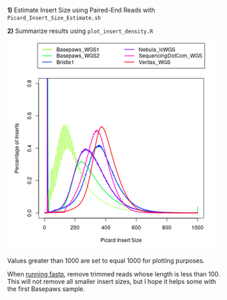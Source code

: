 **1)** Estimate Insert Size using Paired-End Reads with `Picard_Insert_Size_Estimate.sh`

**2)** Summarize results using `plot_insert_density.R`

![Insert Distribution Across Samples](insert_size_density.png "Insert Distribution Across Samples")

Values greater than 1000 are set to equal 1000 for plotting purposes.

When [running fastp](), remove trimmed reads whose length is less than 100.  This will not remove all smaller insert sizes, but I hope it helps some with the first Basepaws sample.
